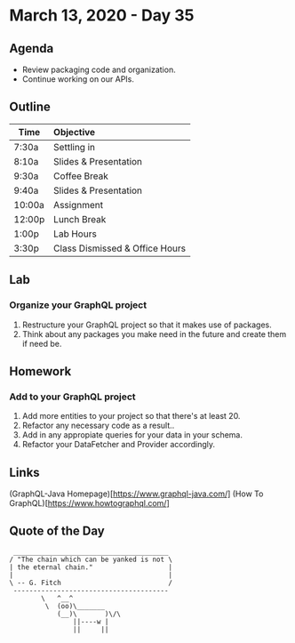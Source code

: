 # March 13, 2020 - Day 35


## Agenda

- Review packaging code and organization.
- Continue working on our APIs. 


## Outline

| Time   | Objective                        |
| -------|:---------------------------------|
| 7:30a  | Settling in                      |
| 8:10a  | Slides & Presentation            |
| 9:30a  | Coffee Break                     |
| 9:40a  | Slides & Presentation            |
| 10:00a | Assignment                       |
| 12:00p | Lunch Break                      |
| 1:00p  | Lab Hours                        |
| 3:30p  | Class Dismissed & Office Hours   |

## Lab

### Organize your GraphQL project

1. Restructure your GraphQL project so that it makes use of packages. 
2. Think about any packages you make need in the future and create them if need be. 


## Homework

### Add to your GraphQL project

1. Add more entities to your project so that there's at least 20. 
2. Refactor any necessary code as a result..
3. Add in any appropiate queries for your data in your schema. 
4. Refactor your DataFetcher and Provider accordingly. 

## Links

(GraphQL-Java Homepage)[https://www.graphql-java.com/]
(How To GraphQL)[https://www.howtographql.com/]



## Quote of the Day 
```
 _______________________________________
/ "The chain which can be yanked is not \
| the eternal chain."                   |
|                                       |
\ -- G. Fitch                           /
 ---------------------------------------
        \   ^__^
         \  (oo)\_______
            (__)\       )\/\
                ||----w |
                ||     ||

```